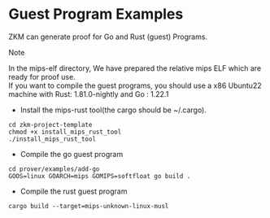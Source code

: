 # Guest Program Examples

ZKM can generate proof for  Go and Rust (guest) Programs.

> [!NOTE]
> In the mips-elf directory, We have prepared the relative mips ELF which are ready for proof use.  
> If you want to compile the guest programs, you should use a x86 Ubuntu22 machine with Rust: 1.81.0-nightly and Go : 1.22.1

* Install the mips-rust tool(the cargo should be ~/.cargo).

```
cd zkm-project-template
chmod +x install_mips_rust_tool
./install_mips_rust_tool
```

* Compile the go guest program
 
```
cd prover/examples/add-go
GOOS=linux GOARCH=mips GOMIPS=softfloat go build .
```

* Compile the rust guest program
  
```
cargo build --target=mips-unknown-linux-musl
```


